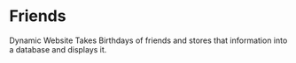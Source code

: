 # Friends
Dynamic Website
Takes Birthdays of friends and stores that information into a database and displays it.
